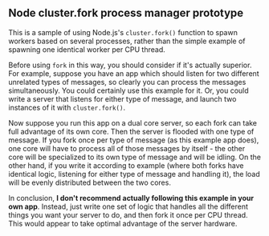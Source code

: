 Node cluster.fork process manager prototype
-------------------------------------------

This is a sample of using Node.js's `cluster.fork()` function to spawn workers based on several processes, rather than the simple example of spawning one identical worker per CPU thread.

Before using `fork` in this way, you should consider if it's actually superior. For example, suppose you have an app which should listen for two different unrelated types of messages, so clearly you can process the messages simultaneously. You could certainly use this example for it. Or, you could write a server that listens for either type of message, and launch two instances of it with `cluster.fork()`.

Now suppose you run this app on a dual core server, so each fork can take full advantage of its own core. Then the server is flooded with one type of message. If you fork once per type of message (as this example app does), one core will have to process all of those messages by itself - the other core will be specialized to its own type of message and will be idling. On the other hand, if you write it according to example (where both forks have identical logic, listening for either type of message and handling it), the load will be evenly distributed between the two cores.

In conclusion, **I don't recommend actually following this example in your own app**. Instead, just write one set of logic that handles all the different things you want your server to do, and then fork it once per CPU thread. This would appear to take optimal advantage of the server hardware.
